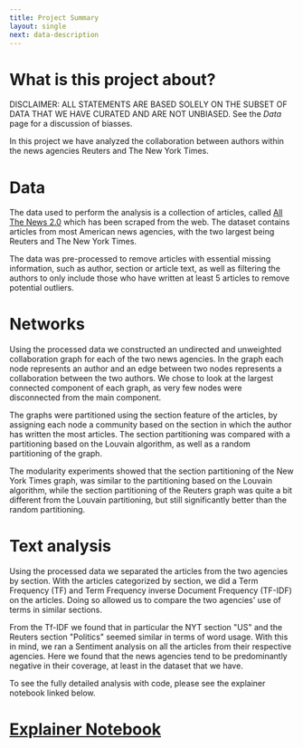 ```yaml
---
title: Project Summary
layout: single
next: data-description
---
```


# **What is this project about?**

DISCLAIMER: ALL STATEMENTS ARE BASED SOLELY ON THE SUBSET OF DATA THAT WE HAVE CURATED AND ARE NOT UNBIASED. See the *Data* page for a discussion of biasses.

In this project we have analyzed the collaboration between authors within the news agencies Reuters and The New York Times.

# **Data**

The data used to perform the analysis is a collection of articles, called [All The News 2.0](https://components.one/datasets/all-the-news-2-news-articles-dataset/) 
which has been scraped from the web. The dataset contains articles from most American news agencies, with the two largest being Reuters and The New York Times.

The data was pre-processed to remove articles with essential missing information, such as author, section or article text, as well as 
filtering the authors to only include those who have written at least 5 articles to remove potential outliers.


# **Networks**

Using the processed data we constructed an undirected and unweighted collaboration graph for each of the two news agencies. 
In the graph each node represents an author and an edge between two nodes represents a collaboration between the two authors.
We chose to look at the largest connected component of each graph, as very few nodes were disconnected from the main component.

The graphs were partitioned using the section feature of the articles, by assigning each node a community based on the section in which the author has written the most articles.
The section partitioning was compared with a partitioning based on the Louvain algorithm, as well as a random partitioning of the graph.

The modularity experiments showed that the section partitioning of the New York Times graph, was similar to the partitioning based on the Louvain algorithm,
while the section partitioning of the Reuters graph was quite a bit different from the Louvain partitioning, but still significantly better than the random partitioning.


# **Text analysis**

Using the processed data we separated the articles from the two agencies by section. With the articles categorized by section, we did a Term Frequency (TF) and Term Frequency inverse Document Frequency (TF-IDF) on the articles. Doing so allowed us to compare the two agencies' use of terms in similar sections.

From the Tf-IDF we found that in particular the NYT section "US" and the Reuters section "Politics" seemed similar in terms of word usage. With this in mind, we ran a Sentiment analysis on all the articles from their respective agencies. Here we found that the news agencies tend to be predominantly negative in their coverage, at least in the dataset that we have.


To see the fully detailed analysis with code, please see the explainer notebook linked below.
# [Explainer Notebook](explainer-notebook.html)
